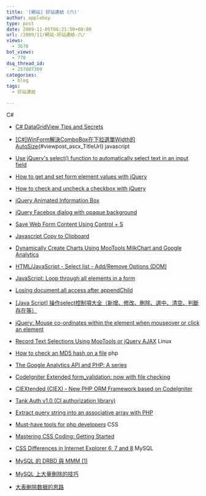 ```yaml
---
title: '[網站] 好站連結 (六)'
author: appleboy
type: post
date: 2009-11-05T06:21:50+00:00
url: /2009/11/網站-好站連結-六/
views:
  - 3676
bot_views:
  - 770
dsq_thread_id:
  - 257087309
categories:
  - blog
tags:
  - 好站連結

---
```

C# 

  * [C# DataGridView Tips and Secrets][1]
  * [[C#]WinForm解決ComboBox在下拉選單Width的AutoSize][2]{#viewpost_ascx_TitleUrl} javascript 

  * [Use jQuery's select() function to automatically select text in an input field][3]
  * [How to get and set form element values with jQuery][4]
  * <a href="http://www.electrictoolbox.com/check-uncheck-checkbox-jquery/" target="_blank">How to check and uncheck a checkbox with jQuery</a>
  * <a href="http://www.electrictoolbox.com/jquery-animated-information-box/" target="_blank">jQuery Animated Information Box</a>
  * <a href="http://www.electrictoolbox.com/jquery-facebox-opaque-background/" target="_blank">jQuery Facebox dialog with opaque background</a>
  * [Save Web Form Content Using Control + S][5]
  * <a class="entry-title-link" href="http://feedproxy.google.com/%7Er/Bludice/%7E3/w8CGcDIGyco/clipboard" target="_blank">Javascript Copy to Clipboard</a>
  * <a class="entry-title-link" href="http://feedproxy.google.com/%7Er/Bludice/%7E3/qB581aEWmpg/milkchart" target="_blank">Dynamically Create Charts Using MooTools MilkChart and Google Analytics</a>
  * [HTML/JavaScript - Select list - Add/Remove Options (DOM)][6]
  * [JavaScript: Loop through all elements in a form][7]
  * [Losing document.all access after appendChild][8]
  * [[Java Script] 操作select控制項大全（新增、修改、刪除、選中、清空、判斷存在等）][9]
  * [jQuery: Mouse co-ordinates within the element when mouseover or click an element][10]
  * [Record Text Selections Using MooTools or jQuery AJAX][11] Linux 

  * <a href="http://www.electrictoolbox.com/article/linux-unix-bsd/howto-check-md5-file/" target="_blank">How to check an MD5 hash on a file</a> php 

  * <a href="http://www.electrictoolbox.com/google-analytics-api-and-php/" target="_blank">The Google Analytics API and PHP: A series</a>
  * [CodeIgniter Extended form_validation: now with file checking][12]
  * [CIEXtended (CIEX) - New PHP ORM Framework based on CodeIgniter][13]
  * [Tank Auth v1.0 (CI authorization library)][14]
  * [Extract query string into an associative array with PHP][15]
  * [Must-have tools for php developers][16] CSS 

  * <a title="Mastering CSS Coding: Getting Started" rel="bookmark" href="http://www.smashingmagazine.com/2009/10/05/mastering-css-coding-getting-started/">Mastering CSS Coding: Getting Started</a>
  * [CSS Differences in Internet Explorer 6, 7 and 8][17] MySQL 

  * [MySQL 的 DRBD 與 MMM (1)][18]
  * [MySQL 上大量刪除的技巧][19]
  * [大表删除数据的思路][20]

 [1]: http://dotnetperls.com/datagridview-tips
 [2]: http://www.dotblogs.com.tw/puma/archive/2008/08/20/4955.aspx "Title of this entry."
 [3]: http://www.electrictoolbox.com/jquery-select-function/
 [4]: http://www.electrictoolbox.com/jquery-get-set-form-values/
 [5]: http://davidwalsh.name/control-save
 [6]: http://www.mredkj.com/tutorials/tutorial005.html
 [7]: http://pietschsoft.com/post/2006/06/01/JavaScript-Loop-through-all-elements-in-a-form.aspx
 [8]: http://www.codingforums.com/showthread.php?t=157799
 [9]: http://goodlucky.pixnet.net/blog/post/27026120
 [10]: http://www.electrictoolbox.com/jquery-mouse-co-ordinates-mouseover-click-within-element/
 [11]: http://davidwalsh.name/text-selection-ajax
 [12]: http://codeigniter.com/forums/viewthread/123816/
 [13]: http://codeigniter.com/forums/viewthread/124866/
 [14]: http://codeigniter.com/forums/viewthread/110993/
 [15]: http://www.electrictoolbox.com/php-parse-str/
 [16]: http://www.rawseo.com/news/2009/10/21/must-have-tools-for-php-developers/
 [17]: http://www.smashingmagazine.com/2009/10/14/css-differences-in-internet-explorer-6-7-and-8/
 [18]: http://ronnywang.pixnet.net/blog/post/25223266
 [19]: http://blog.gslin.org/archives/2009/11/04/2146/
 [20]: http://www.ourmysql.com/archives/767